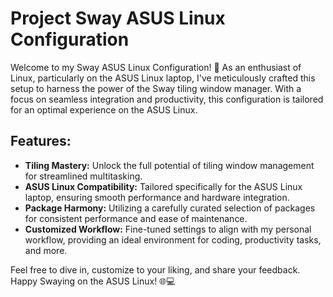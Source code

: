# Project Sway ASUS Linux Configuration

Welcome to my Sway ASUS Linux Configuration! 🐧 As an enthusiast of Linux, particularly on the ASUS Linux laptop, I've meticulously crafted this setup to harness the power of the Sway tiling window manager. With a focus on seamless integration and productivity, this configuration is tailored for an optimal experience on the ASUS Linux.

## Features:
- **Tiling Mastery:** Unlock the full potential of tiling window management for streamlined multitasking.
- **ASUS Linux Compatibility:** Tailored specifically for the ASUS Linux laptop, ensuring smooth performance and hardware integration.
- **Package Harmony:** Utilizing a carefully curated selection of packages for consistent performance and ease of maintenance.
- **Customized Workflow:** Fine-tuned settings to align with my personal workflow, providing an ideal environment for coding, productivity tasks, and more.

Feel free to dive in, customize to your liking, and share your feedback. Happy Swaying on the ASUS Linux! 🌐💻
